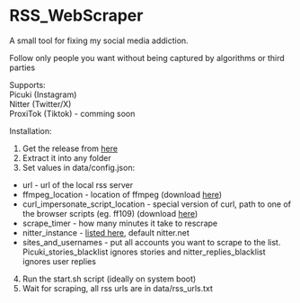 # RSS_WebScraper
A small tool for fixing my social media addiction.

Follow only people you want without being captured by algorithms or third parties

Supports:\
Picuki (Instagram)\
Nitter (Twitter/X)\
ProxiTok (Tiktok) - comming soon

Installation:
1. Get the release from [here](https://github.com/dlabaja/RSS_WebScraper/releases/tag/1.0)
2. Extract it into any folder
3. Set values in data/config.json:
- url - url of the local rss server
- ffmpeg_location - location of ffmpeg (download [here](https://ffmpeg.org/))
- curl_impersonate_script_location - special version of curl, path to one of the browser scripts (eg. ff109) (download [here](https://github.com/lwthiker/curl-impersonate))
- scrape_timer - how many minutes it take to rescrape
- nitter_instance - [listed here](https://github.com/zedeus/nitter/wiki/Instances), default nitter.net
- sites_and_usernames - put all accounts you want to scrape to the list. Picuki_stories_blacklist ignores stories and nitter_replies_blacklist ignores user replies
4. Run the start.sh script (ideally on system boot)
5. Wait for scraping, all rss urls are in data/rss_urls.txt
